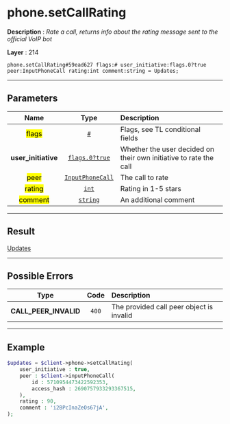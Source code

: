 # phone.setCallRating

**Description** : *Rate a call, returns info about the rating message sent to the official VoIP bot*

**Layer** : 214

```tl
phone.setCallRating#59ead627 flags:# user_initiative:flags.0?true peer:InputPhoneCall rating:int comment:string = Updates;
```

---

## Parameters

| Name | Type | Description |
| :---: | :---: | :--- |
| <mark>flags</mark> | [`#`](type/#) | Flags, see TL conditional fields |
| **user_initiative** | [`flags.0?true`](type/true) | Whether the user decided on their own initiative to rate the call |
| <mark>peer</mark> | [`InputPhoneCall`](type/InputPhoneCall) | The call to rate |
| <mark>rating</mark> | [`int`](type/int) | Rating in 1-5 stars |
| <mark>comment</mark> | [`string`](type/string) | An additional comment |

---

## Result

[Updates](type/Updates)

---

## Possible Errors

| Type | Code | Description |
| :---: | :---: | :--- |
| **CALL_PEER_INVALID** | `400` | The provided call peer object is invalid |

---

## Example

```php
$updates = $client->phone->setCallRating(
	user_initiative : true,
	peer : $client->inputPhoneCall(
		id : 5710954473422592353,
		access_hash : 2690757933293367515,
	),
	rating : 90,
	comment : 'i2BPcInaZeOs67jA',
);
```